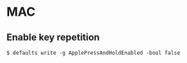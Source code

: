 # MAC

## Enable key repetition

```shell
$ defaults write -g ApplePressAndHoldEnabled -bool false
```
